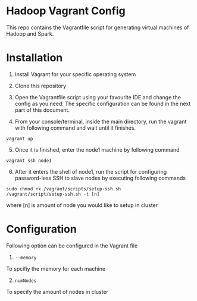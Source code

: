 Hadoop Vagrant Config
============================================================

This repo contains the Vagrantfile script for generating virtual machines of Hadoop and Spark.


Installation
==========================================
1. Install Vagrant for your specific operating system

2. Clone this repository

3. Open the Vagrantfile script using your favourite IDE and change the config as you need. The specific configuration can be found in the next part of this document.

4. From your console/terminal, inside the main directory, run the vagrant with following command and wait until it finishes.

```
vagrant up
```

5. Once it is finished, enter the node1 machine by following command

```
vagrant ssh node1
```

6. After it enters the shell of node1, run the script for configuring password-less SSH to slave nodes by executing following commands

```
sudo chmod +x /vagrant/scripts/setup-ssh.sh
/vagrant/script/setup-ssh.sh -t [n]
```

where [n] is amount of node you would like to setup in cluster

Configuration
=============================================

Following option can be configured in the Vagrant file

1. ```--memory```

To spcifiy the memory for each machine

2. ```numNodes```

To specify the amount of nodes in cluster

